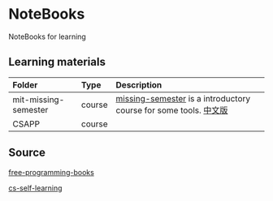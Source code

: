 # NoteBooks
NoteBooks for learning

## Learning materials

|Folder|Type|Description|
|:-|:-|:-|
|mit-missing-semester|course|[missing-semester](!https://missing.csail.mit.edu/) is a introductory course for some tools. [中文版](!https://missing-semester-cn.github.io/)|
|CSAPP|course||


## Source

[free-programming-books](!https://github.com/EbookFoundation/free-programming-books)

[cs-self-learning](!https://csdiy.wiki/)



